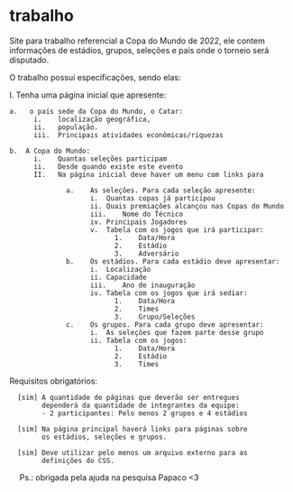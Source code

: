 # trabalho
Site para trabalho referencial a Copa do Mundo de 2022, 
ele contem informações de estádios, grupos, seleções e 
país onde o torneio será disputado.

O trabalho possui especificações, sendo elas:

I.	Tenha uma página inicial que apresente:

    a.	 o país sede da Copa do Mundo, o Catar: 
          i.	localização geográfica, 
          ii.	população.
          iii.	Principais atividades econômicas/riquezas
          
    b.	A Copa do Mundo:
          i.	Quantas seleções participam
          ii.	Desde quando existe este evento
          II.	Na página inicial deve haver um menu com links para 
          
                  a.	As seleções. Para cada seleção apresente:
                        i.	Quantas copas já participou
                        ii.	Quais premiações alcançou nas Copas do Mundo
                        iii.	Nome do Técnico
                        iv.	Principais Jogadores
                        v.	Tabela com os jogos que irá participar:
                              1.	Data/Hora
                              2.	Estádio
                              3.	Adversário
                  b.	Os estádios. Para cada estádio deve apresentar:
                        i.	Localização
                        ii.	Capacidade
                        iii.	Ano de inauguração
                        iv.	Tabela com os jogos que irá sediar:
                              1.	Data/Hora
                              2.	Times
                              3.	Grupo/Seleções
                  c.	Os grupos. Para cada grupo deve apresentar:
                        i.	As seleções que fazem parte desse grupo
                        ii.	Tabela com os jogos:
                              1.	Data/Hora
                              2.	Estádio
                              3.	Times

Requisitos obrigatórios:

      [sim] A quantidade de páginas que deverão ser entregues 
            dependerá da quantidade de integrantes da equipe:
            - 2 participantes: Pelo menos 2 grupos e 4 estádios 

      [sim] Na página principal haverá links para páginas sobre 
            os estádios, seleções e grupos.

      [sim] Deve utilizar pelo menos um arquivo externo para as
            definições do CSS.
            
 
                                                                                                              Ps.: obrigada pela ajuda na pesquisa Papaco <3

